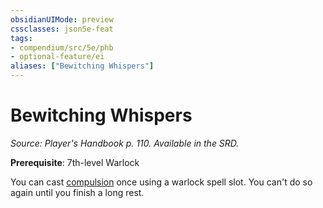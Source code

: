 ```yaml
---
obsidianUIMode: preview
cssclasses: json5e-feat
tags:
- compendium/src/5e/phb
- optional-feature/ei
aliases: ["Bewitching Whispers"]
---
```

# Bewitching Whispers
*Source: Player's Handbook p. 110. Available in the SRD.*  

**Prerequisite**: 7th-level Warlock

You can cast [compulsion](compendium/spells/compulsion.md) once using a warlock spell slot. You can't do so again until you finish a long rest.
